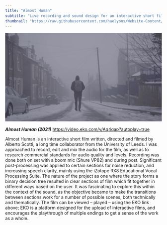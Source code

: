```yaml
---
title: "Almost Human"
subtitle: "Live recording and sound design for an interactive short film"
thumbnail: "https://raw.githubusercontent.com/haelyons/Website-Content/master/Screenshot%202021-09-02%20at%2015.21.07.png"
---
```


![](https://raw.githubusercontent.com/haelyons/Website-Content/master/Screenshot%202021-09-02%20at%2015.21.07.png)

_**Almost Human (2021)**_ https://video.eko.com/v/Aq4qap?autoplay=true

Almost Human is an interactive short film written, directed and filmed by Alberto Scotti,
a long time collaborator from the University of Leeds. I was approached to record, edit
and mix the audio for the film, as well as to research commercial standards for audio quality and levels. Recording was done both on set with a boom mic (Shure VP82) and during post. Significant post-processing was applied to certain sections for noise reduction, and increasing speech clarity, mainly using the iZotope RX8 Educational Vocal Processing Suite. The nature of the project as one where the story forms a binary decision tree resulted in clear sections of film which fit together in different ways based on the user. It was fascinating to explore this within the context of the sound, as the objective became to make the transitions between sections work for a number of possible scenes, both technically and thematically. The film can be viewed – played – using the EKO link above; EKO is a platform designed for the upload of interactive films, and encourages the playthrough of multiple endings to get a sense of the work as a whole. 
